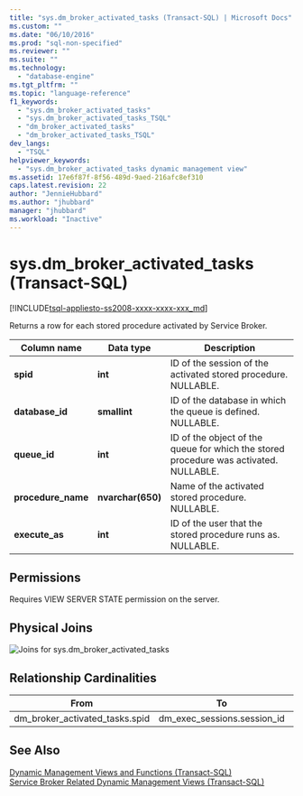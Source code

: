 ```yaml
---
title: "sys.dm_broker_activated_tasks (Transact-SQL) | Microsoft Docs"
ms.custom: ""
ms.date: "06/10/2016"
ms.prod: "sql-non-specified"
ms.reviewer: ""
ms.suite: ""
ms.technology: 
  - "database-engine"
ms.tgt_pltfrm: ""
ms.topic: "language-reference"
f1_keywords: 
  - "sys.dm_broker_activated_tasks"
  - "sys.dm_broker_activated_tasks_TSQL"
  - "dm_broker_activated_tasks"
  - "dm_broker_activated_tasks_TSQL"
dev_langs: 
  - "TSQL"
helpviewer_keywords: 
  - "sys.dm_broker_activated_tasks dynamic management view"
ms.assetid: 17e6f87f-8f56-489d-9aed-216afc8ef310
caps.latest.revision: 22
author: "JennieHubbard"
ms.author: "jhubbard"
manager: "jhubbard"
ms.workload: "Inactive"
---
```

# sys.dm_broker_activated_tasks (Transact-SQL)
[!INCLUDE[tsql-appliesto-ss2008-xxxx-xxxx-xxx_md](../../includes/tsql-appliesto-ss2008-xxxx-xxxx-xxx-md.md)]

  Returns a row for each stored procedure activated by Service Broker.  
 

|Column name|Data type|Description|  
|-----------------|---------------|-----------------|  
|**spid**|**int**|ID of the session of the activated stored procedure. NULLABLE.|  
|**database_id**|**smallint**|ID of the database in which the queue is defined. NULLABLE.|  
|**queue_id**|**int**|ID of the object of the queue for which the stored procedure was activated. NULLABLE.|  
|**procedure_name**|**nvarchar(650)**|Name of the activated stored procedure. NULLABLE.|  
|**execute_as**|**int**|ID of the user that the stored procedure runs as. NULLABLE.|  
  
## Permissions  
 Requires VIEW SERVER STATE permission on the server.  
  
## Physical Joins  
 ![Joins for sys.dm_broker_activated_tasks](../../relational-databases/system-dynamic-management-views/media/join-dm-broker-activated-tasks-1.gif "Joins for sys.dm_broker_activated_tasks")  
  
## Relationship Cardinalities  
  
|From|To|Relationship|  
|----------|--------|------------------|  
|dm_broker_activated_tasks.spid|dm_exec_sessions.session_id|One-to-one|  
  
## See Also  
 [Dynamic Management Views and Functions &#40;Transact-SQL&#41;](~/relational-databases/system-dynamic-management-views/system-dynamic-management-views.md)   
 [Service Broker Related Dynamic Management Views &#40;Transact-SQL&#41;](../../relational-databases/system-dynamic-management-views/service-broker-related-dynamic-management-views-transact-sql.md)  
  
  


